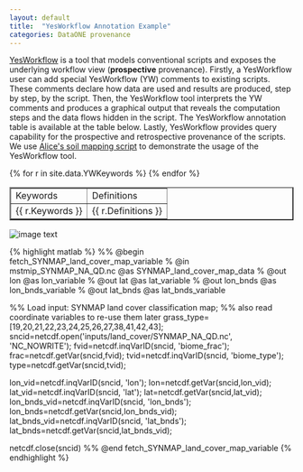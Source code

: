 ```yaml
---
layout: default
title:  "YesWorkflow Annotation Example"
categories: DataONE provenance
---
```

[YesWorkflow](https://github.com/yesworkflow-org/yw-prototypes)  is a tool that models conventional scripts and exposes the underlying workflow view (**prospective** provenance). Firstly, a YesWorkflow user can add special YesWorkflow (YW) comments to existing scripts. These comments declare how data are used and results are produced, step by step, by the script. Then, the YesWorkflow tool interprets the YW comments and produces a graphical output that reveals the computation steps and the data flows hidden in the script. The YesWorkflow annotation table is available at the table below. Lastly, YesWorkflow provides query capability for the prospective and retrospective provenance of the scripts. We use [Alice's soil mapping script]({{site.baseurl}}/data/C3_C4_map_present_NA.m) to demonstrate the usage of the YesWorkflow tool.


<table border="2" style="width:100%">
<tr>
<td>Keywords</td>
<td>Definitions</td>
</tr>
{% for r in site.data.YWKeywords %}
  <tr>
    <td>{{ r.Keywords }}</td>
    <td>{{ r.Definitions }}</td>
  </tr>
{% endfor %}
</table>

![image text]({{site.baseurl}}/img/alice-yw-combined-view.jpg "YesWorkflow-annotation")

{% highlight matlab %}
%% @begin fetch_SYNMAP_land_cover_map_variable
%  @in mstmip_SYNMAP_NA_QD.nc @as SYNMAP_land_cover_map_data
%  @out lon @as lon_variable
%  @out lat @as lat_variable
%  @out lon_bnds @as lon_bnds_variable
%  @out lat_bnds @as lat_bnds_variable

%% Load input: SYNMAP land cover classification map;
%% also read coordinate variables to re-use them later
grass_type=[19,20,21,22,23,24,25,26,27,38,41,42,43];
sncid=netcdf.open('inputs/land_cover/SYNMAP_NA_QD.nc', 'NC_NOWRITE');
fvid=netcdf.inqVarID(sncid, 'biome_frac');
frac=netcdf.getVar(sncid,fvid);
tvid=netcdf.inqVarID(sncid, 'biome_type');
type=netcdf.getVar(sncid,tvid);

lon_vid=netcdf.inqVarID(sncid, 'lon');
lon=netcdf.getVar(sncid,lon_vid);
lat_vid=netcdf.inqVarID(sncid, 'lat');
lat=netcdf.getVar(sncid,lat_vid);
lon_bnds_vid=netcdf.inqVarID(sncid, 'lon_bnds');
lon_bnds=netcdf.getVar(sncid,lon_bnds_vid);
lat_bnds_vid=netcdf.inqVarID(sncid, 'lat_bnds');
lat_bnds=netcdf.getVar(sncid,lat_bnds_vid);

netcdf.close(sncid)
%% @end fetch_SYNMAP_land_cover_map_variable
{% endhighlight %}
